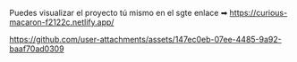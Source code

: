 Puedes visualizar el proyecto tú mismo en el sgte enlace ➡ https://curious-macaron-f2122c.netlify.app/
<br>


https://github.com/user-attachments/assets/147ec0eb-07ee-4485-9a92-baaf70ad0309





